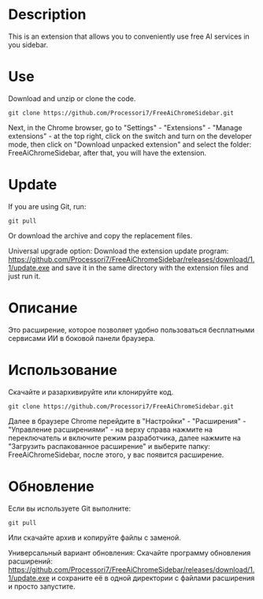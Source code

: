 # Description
This is an extension that allows you to conveniently use free AI services in you sidebar.

# Use

Download and unzip or clone the code.
```
git clone https://github.com/Processori7/FreeAiChromeSidebar.git
```
Next, in the Chrome browser, go to "Settings" - "Extensions" - "Manage extensions" - at the top right, click on the switch and turn on the developer mode, then click on "Download unpacked extension" and select the folder: FreeAiChromeSidebar, after that, you will have the extension.

# Update

If you are using Git, run:
```
git pull
```
Or download the archive and copy the replacement files.

Universal upgrade option: 
Download the extension update program: https://github.com/Processori7/FreeAiChromeSidebar/releases/download/1.1/update.exe and save it in the same directory with the extension files and just run it.

# Описание 
Это расширение, которое позволяет удобно пользоваться бесплатными сервисами ИИ в боковой панели браузера. 

# Использование 

Скачайте и разархивируйте или клонируйте код. 
```
git clone https://github.com/Processori7/FreeAiChromeSidebar.git
```
Далее в браузере Chrome перейдите в "Настройки" - "Расширения" - "Управление расширениями" - на верху справа нажмите на переключатель и включите режим разработчика, далее нажмите на "Загрузить распакованное расширение" и выберите папку: FreeAiChromeSidebar, после этого, у вас появится расширение.

# Обновление

Если вы используете Git выполните:
```
git pull
```
Или скачайте архив и копируйте файлы с заменой.

Универсальный вариант обновления: 
Скачайте программу обновления расширений: https://github.com/Processori7/FreeAiChromeSidebar/releases/download/1.1/update.exe и сохраните её в одной директории с файлами расширения и просто запустите. 